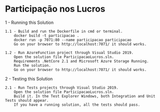 # Participação nos Lucros

1 - Running this Solution

    1.1 - Build and run the Dockerfile in cmd or terminal.
        docker build -t participacao .
        docker run -p 7071:80 --name participacao participacao 
        Go on your browser to http://localhost:7071/ it should works.

    1.2 - Run AzureFunction project through Visual Studio 2019.
        Open the solution file ParticipacaoLucros.sln.
        Requirements .NetCore 2.1 and Microsoft Azure Storage Running.
        Run the solution.
        Go on your browser to http://localhost:7071/ it should works.

2 - Testing this Solution

    2.1 - Run Tests projects through Visual Studio 2019.
        Open the solution file ParticipacaoLucros.sln.
        Build it. In the Test Explorer Windows, both Integration and Unit Tests should appear.
        If you have a running solution, all the tests should pass.
